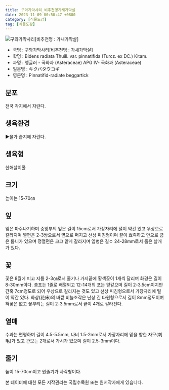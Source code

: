 ```yaml
---
title: 구와가막사리_비추천명가새가막살
date: 2023-11-09 00:50:47 +0800
category: [식물도감]
tag: [식물도감]
---
```




![구와가막사리[비추천명 : 가새가막살]](/fileUpload/plants/basic/Compositae/Bidens/10063/10063_20160727113341826files_th2.jpg)
- 국명 : 구와가막사리[비추천명 : 가새가막살]
- 학명 : Bidens radiata Thuill. var. pinnatifida (Turcz. ex DC.) Kitam.
- 과명 : 앵글러 - 국화과 (Asteraceae) APG Ⅳ- 국화과 (Asteraceae)
- 일본명 : キクバタウコギ
- 영문명 : Pinnatifid-radiate beggartick


## 분포
전국 각지에서 자란다.
## 생육환경
▶물가 습지에 자란다.
## 생육형
한해살이풀
## 크기
높이는 15-70㎝
## 잎
잎은 마주나기하며 중앙부의 잎은 길이 15cm로서 가장자리에 털이 약간 있고 우상으로 갈라지며 열편은 2-3쌍으로서 옆으로 퍼지고 선상 피침형이며 끝이 뾰족하고 안으로 굽은 톱니가 있으며 정열편은 크고 얕게 갈라지며 엽병은 길ㅇ 24-28mm로서 좁은 날개가 있다.
## 꽃
꽃은 8월에 피고 지름 2-3㎝로서 줄기나 가지끝에 황색꽃이 1개씩 달리며 화경은 길이 8-30mm이다. 총포는 1줄로 배열되고 12-14개의 포는 잎같으며 길이 2-3.5cm이지만 간혹 7cm정도로 되어 우상으로 갈라지는 것도 있고 선상 피침형으로서 가장자리에 털이 약간 있다. 화상(花床)의 바깥 비늘조각은 난상 긴 타원형으로서 길이 8mm정도이며 혀꽃은 없고 꽃부리는 길이 2-3.5mm로서 끝이 4개로 갈라진다.
## 열매
수과는 편평하며 길이 4.5-5.5mm, 나비 1.5-2mm로서 가장자리에 밑을 향한 자모(刺毛)가 있고 관모는 2개로서 가시가 있으며 길이 2.5-3mm이다.
## 줄기
높이 15-70cm이고 원줄기가 사각형이다.






본 데이터에 대한 모든 저작권리는 국립수목원 또는 원저작자에게 있습니다.
